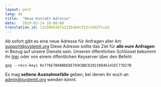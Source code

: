 ```yaml
---
layout: post
lang: de
title:  "Neue Kontakt-Adresse"
date:   2019-02-14 10:00:00
translation_id: 12220b93d7a232bab4c753c3dd2fcce2
---
```


Ab sofort gibt es eine neue Adresse für Anfragen aller Art: 
[support@systemli.org](mailto:support@systemli.org)
Diese Adresse sollte das Ziel für **alle eure Anfragen** in Bezug auf unsere Dienste
sein. Unseren öffentlichen Schlüssel bekommt ihr [hier](../assets/0x776E7B48BDE8E769CBBCD29210D46141EC77D27B.asc) 
oder von einem öffentlichen Keyserver über den Befehl:
```
gpg --recv-keys 0x776E7B48BDE8E769CBBCD29210D46141EC77D27B
```

Es mag **seltene Ausnahmefälle** geben, bei denen ihr euch an 
[admin@systemli.org](mailto:admin@systemli.org) wenden könnt. 
